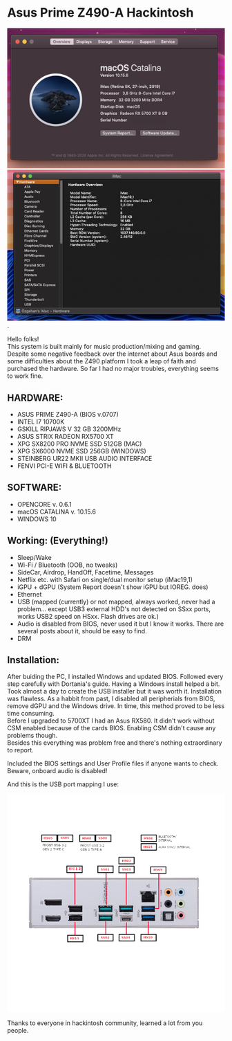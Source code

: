 # Asus Prime Z490-A Hackintosh

![alt text](https://github.com/0zgehan/Asus-Prime-Z490-a-Hackintosh/blob/master/DOCS/atm.png)  
![alt text](https://github.com/0zgehan/Asus-Prime-Z490-a-Hackintosh/blob/master/DOCS/iMac19%2C1.png). 



Hello folks!  
This system is built mainly for music production/mixing and gaming.  
Despite some negative feedback over the internet about Asus boards and some difficulties about the Z490 platform I took a leap of faith and purchased the hardware. So far I had no major troubles, everything seems to work fine.


## HARDWARE:  


* ASUS PRIME Z490-A (BIOS v.0707)
* INTEL I7 10700K
* GSKILL RIPJAWS V 32 GB 3200MHz
* ASUS STRIX RADEON RX5700 XT
* XPG SX8200 PRO NVME SSD 512GB (MAC)
* XPG SX6000 NVME SSD 256GB (WINDOWS)
* STEINBERG UR22 MKII USB AUDIO INTERFACE
* FENVI PCI-E WIFI & BLUETOOTH  

## SOFTWARE:

* OPENCORE v. 0.6.1
* macOS CATALINA v. 10.15.6
* WINDOWS 10

## Working: (Everything!)
* Sleep/Wake
* Wi-Fi / Bluetooth (OOB, no tweaks)
* SideCar, Airdrop, HandOff, Facetime, Messages
* Netflix etc. with Safari on single/dual monitor setup (iMac19,1)
* iGPU + dGPU (System Report doesn't show iGPU but IOREG. does)
* Ethernet
* USB (mapped (currently) or not mapped, always worked, never had a problem... except USB3 external HDD's not detected on SSxx ports, works USB2 speed on HSxx. Flash drives are ok.)
* Audio is disabled from BIOS, never used it but I know it works. There are several posts about it, should be easy to find.
* DRM


## Installation:

After buiding the PC, I installed Windows and updated BIOS. Followed every step carefully with Dortania's guide. Having a Windows install helped a bit. Took almost a day to create the USB installer but it was worth it. Installation was flawless. As a habbit from past, I disabled all peripherials from BIOS, remove dGPU and the Windows drive. In time, this method proved to be less time consuming.  
Before I upgraded to 5700XT I had an Asus RX580. It didn't work without CSM enabled because of the cards BIOS. Enabling CSM didn't cause any problems though.  
Besides this everything was problem free and there's nothing extraordinary to report.  

Included the BIOS settings and User Profile files if anyone wants to check. Beware, onboard audio is disabled!   

And this is the USB port mapping I use:

![alt text](https://github.com/0zgehan/Asus-Prime-Z490-a-Hackintosh/blob/master/DOCS/USBMAP.png) 


    
Thanks to everyone in hackintosh community, learned a lot from you people.  
